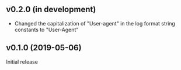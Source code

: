 v0.2.0 (in development)
-----------------------
- Changed the capitalization of "User-agent" in the log format string constants
  to "User-Agent"

v0.1.0 (2019-05-06)
-------------------
Initial release
